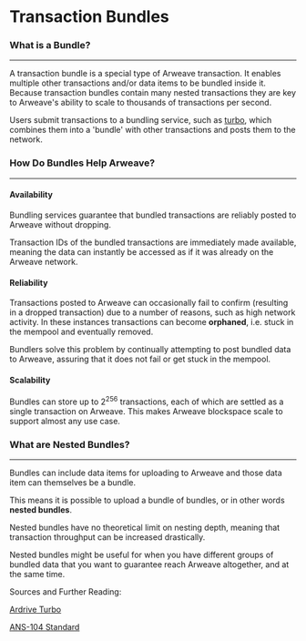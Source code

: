 # Transaction Bundles

### What is a Bundle?

---

A transaction bundle is a special type of Arweave transaction. It enables multiple other transactions and/or data items to be bundled inside it. Because transaction bundles contain many nested transactions they are key to Arweave's ability to scale to thousands of transactions per second.

Users submit transactions to a bundling service, such as [turbo](https://ardrive.io/turbo-bundler/), which combines them into a 'bundle' with other transactions and posts them to the network.

### How Do Bundles Help Arweave?

---

#### Availability

Bundling services guarantee that bundled transactions are reliably posted to Arweave without dropping.

Transaction IDs of the bundled transactions are immediately made available, meaning the data can instantly be accessed as if it was already on the Arweave network.

#### Reliability

Transactions posted to Arweave can occasionally fail to confirm (resulting in a dropped transaction) due to a number of reasons, such as high network activity. In these instances transactions can become **orphaned**, i.e. stuck in the mempool and eventually removed.

Bundlers solve this problem by continually attempting to post bundled data to Arweave, assuring that it does not fail or get stuck in the mempool.

#### Scalability

Bundles can store up to 2<sup>256</sup> transactions, each of which are settled as a single transaction on Arweave. This makes Arweave blockspace scale to support almost any use case.

### What are Nested Bundles?

---

Bundles can include data items for uploading to Arweave and those data item can themselves be a bundle.

This means it is possible to upload a bundle of bundles, or in other words **nested bundles**.

Nested bundles have no theoretical limit on nesting depth, meaning that transaction throughput can be increased drastically.

Nested bundles might be useful for when you have different groups of bundled data that you want to guarantee reach Arweave altogether, and at the same time.

Sources and Further Reading:

[Ardrive Turbo](https://ardrive.io/turbo-bundler/)

[ANS-104 Standard](https://github.com/ArweaveTeam/arweave-standards/blob/master/ans/ANS-104.md)
